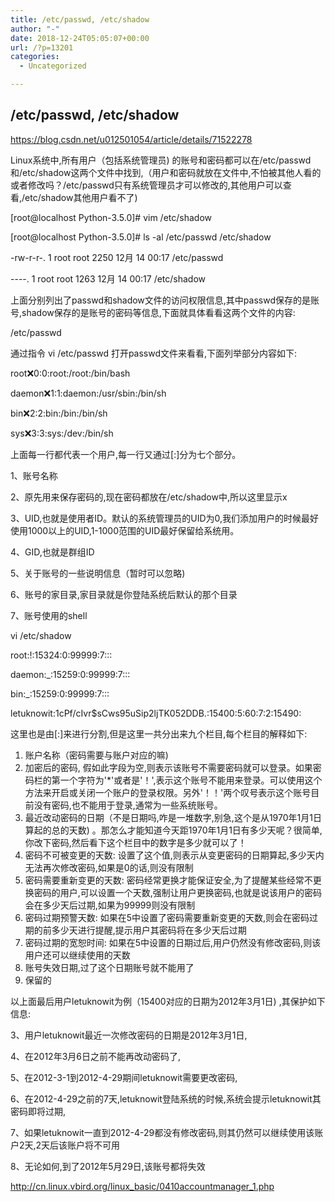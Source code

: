 ```yaml
---
title: /etc/passwd, /etc/shadow
author: "-"
date: 2018-12-24T05:05:07+00:00
url: /?p=13201
categories:
  - Uncategorized

---
```

## /etc/passwd, /etc/shadow
https://blog.csdn.net/u012501054/article/details/71522278

Linux系统中,所有用户（包括系统管理员) 的账号和密码都可以在/etc/passwd和/etc/shadow这两个文件中找到,（用户和密码就放在文件中,不怕被其他人看的或者修改吗？/etc/passwd只有系统管理员才可以修改的,其他用户可以查看,/etc/shadow其他用户看不了) 

[root@localhost Python-3.5.0]# vim /etc/shadow
  
[root@localhost Python-3.5.0]# ls -al /etc/passwd /etc/shadow
  
-rw-r-r-. 1 root root 2250 12月 14 00:17 /etc/passwd
  
----. 1 root root 1263 12月 14 00:17 /etc/shadow
  
上面分别列出了passwd和shadow文件的访问权限信息,其中passwd保存的是账号,shadow保存的是账号的密码等信息,下面就具体看看这两个文件的内容: 

/etc/passwd
  
通过指令 vi /etc/passwd 打开passwd文件来看看,下面列举部分内容如下: 

root:x:0:0:root:/root:/bin/bash
  
daemon:x:1:1:daemon:/usr/sbin:/bin/sh
  
bin:x:2:2:bin:/bin:/bin/sh
  
sys:x:3:3:sys:/dev:/bin/sh
  
上面每一行都代表一个用户,每一行又通过[:]分为七个部分。

1、账号名称
  
2、原先用来保存密码的,现在密码都放在/etc/shadow中,所以这里显示x
  
3、UID,也就是使用者ID。默认的系统管理员的UID为0,我们添加用户的时候最好使用1000以上的UID,1-1000范围的UID最好保留给系统用。
  
4、GID,也就是群组ID
  
5、关于账号的一些说明信息（暂时可以忽略) 
  
6、账号的家目录,家目录就是你登陆系统后默认的那个目录
  
7、账号使用的shell

vi /etc/shadow

root:!:15324:0:99999:7:::
  
daemon:_:15259:0:99999:7:::
  
bin:_:15259:0:99999:7:::
  
letuknowit:$1$cPf/cIvr$sCws95uSip2ljTK052DDB.:15400:5:60:7:2:15490:
  
这里也是由[:]来进行分割,但是这里一共分出来九个栏目,每个栏目的解释如下: 

  1. 账户名称（密码需要与账户对应的嘛) 
  2. 加密后的密码, 假如此字段为空,则表示该账号不需要密码就可以登录。如果密码栏的第一个字符为'*'或者是'！',表示这个账号不能用来登录。可以使用这个方法来开启或关闭一个账户的登录权限。另外'！！'两个叹号表示这个账号目前没有密码,也不能用于登录,通常为一些系统账号。
  3. 最近改动密码的日期（不是日期吗,咋是一堆数字,别急,这个是从1970年1月1日算起的总的天数) 。那怎么才能知道今天距1970年1月1日有多少天呢？很简单,你改下密码,然后看下这个栏目中的数字是多少就可以了！
  4. 密码不可被变更的天数: 设置了这个值,则表示从变更密码的日期算起,多少天内无法再次修改密码,如果是0的话,则没有限制
  5. 密码需要重新变更的天数: 密码经常更换才能保证安全,为了提醒某些经常不更换密码的用户,可以设置一个天数,强制让用户更换密码,也就是说该用户的密码会在多少天后过期,如果为99999则没有限制
  6. 密码过期预警天数: 如果在5中设置了密码需要重新变更的天数,则会在密码过期的前多少天进行提醒,提示用户其密码将在多少天后过期
  7. 密码过期的宽恕时间: 如果在5中设置的日期过后,用户仍然没有修改密码,则该用户还可以继续使用的天数
  8. 账号失效日期,过了这个日期账号就不能用了
  9. 保留的

以上面最后用户letuknowit为例（15400对应的日期为2012年3月1日) ,其保护如下信息: 

3、用户letuknowit最近一次修改密码的日期是2012年3月1日,
  
4、在2012年3月6日之前不能再改动密码了,
  
5、在2012-3-1到2012-4-29期间letuknowit需要更改密码,
  
6、在2012-4-29之前的7天,letuknowit登陆系统的时候,系统会提示letuknowit其密码即将过期,
  
7、如果letuknowit一直到2012-4-29都没有修改密码,则其仍然可以继续使用该账户2天,2天后该账户将不可用
  
8、无论如何,到了2012年5月29日,该账号都将失效

http://cn.linux.vbird.org/linux_basic/0410accountmanager_1.php